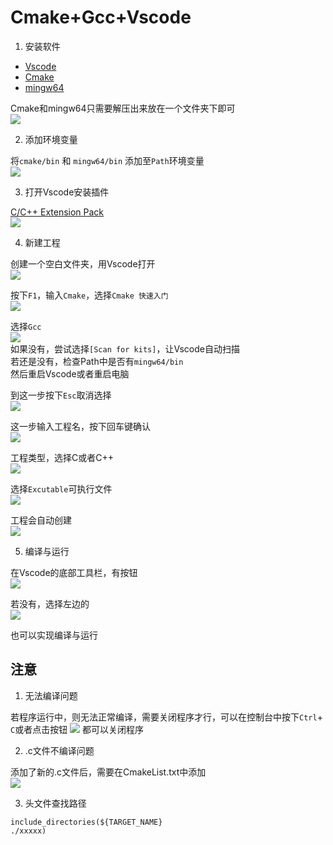# Cmake+Gcc+Vscode

1. 安装软件

- [Vscode](https://code.visualstudio.com/)
- [Cmake](https://cmake.org/)
- [mingw64](https://www.mingw-w64.org/)

Cmake和mingw64只需要解压出来放在一个文件夹下即可  
![](./pic/pic22.png)

2. 添加环境变量

将`cmake/bin` 和 `mingw64/bin` 添加至`Path`环境变量  
![](./pic/pic23.png)

3. 打开Vscode安装插件

[C/C++ Extension Pack](https://marketplace.visualstudio.com/items?itemName=ms-vscode.cpptools-extension-pack)  
![](./pic/pic24.png)

4. 新建工程

创建一个空白文件夹，用Vscode打开  
![](./pic/pic25.png)

按下`F1`，输入`Cmake`，选择`Cmake 快速入门`  
![](./pic/pic26.png)

选择`Gcc`  
![](./pic/pic27.png)  
如果没有，尝试选择`[Scan for kits]`，让Vscode自动扫描  
若还是没有，检查Path中是否有`mingw64/bin`  
然后重启Vscode或者重启电脑

到这一步按下`Esc`取消选择  
![](./pic/pic28.png)  

这一步输入工程名，按下回车键确认  
![](./pic/pic29.png)  

工程类型，选择C或者C++  
![](./pic/pic30.png)  

选择`Excutable`可执行文件  
![](./pic/pic31.png)  

工程会自动创建  
![](./pic/pic32.png)  

5. 编译与运行

在Vscode的底部工具栏，有按钮  
![](./pic/pic33.png)  

若没有，选择左边的  
![](./pic/pic34.png)  

也可以实现编译与运行

## 注意

1. 无法编译问题

若程序运行中，则无法正常编译，需要关闭程序才行，可以在控制台中按下`Ctrl`+ `C`或者点击按钮
![](./pic/pic35.png) 
都可以关闭程序

2. .c文件不编译问题

添加了新的.c文件后，需要在CmakeList.txt中添加  
![](./pic/pic36.png) 

3. 头文件查找路径
```
include_directories(${TARGET_NAME}
./xxxxx)
```
